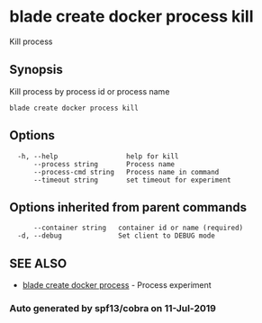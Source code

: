 # blade create docker process kill

Kill process

## Synopsis

Kill process by process id or process name

```text
blade create docker process kill
```

## Options

```text
  -h, --help                 help for kill
      --process string       Process name
      --process-cmd string   Process name in command
      --timeout string       set timeout for experiment
```

## Options inherited from parent commands

```text
      --container string   container id or name (required)
  -d, --debug              Set client to DEBUG mode
```

## SEE ALSO

* [blade create docker process](blade_create_docker_process.md)     - Process experiment

### Auto generated by spf13/cobra on 11-Jul-2019

